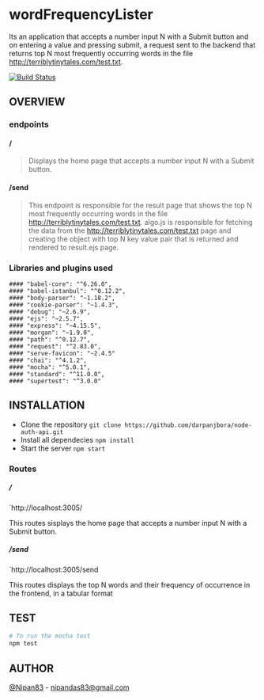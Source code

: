 # wordFrequencyLister
Its an application that accepts a number input N with a Submit button and on entering a value and pressing submit, a request sent to the backend that returns top N most frequently occurring words in the file  http://terriblytinytales.com/test.txt.


[![Build Status](https://travis-ci.org/Nipan83/wordfrequencylister.svg?branch=master)](https://travis-ci.org/Nipan83/wordfrequencylister.svg?branch=master)

## OVERVIEW
### endpoints

#### /
> Displays the home page that accepts a number input N with a Submit button.
> 

#### /send
> This endpoint is responsible for the result page that shows the top N most frequently occurring words in the file  http://terriblytinytales.com/test.txt.
> algo.js is responsible for fetching the data from the http://terriblytinytales.com/test.txt page and creating the object with top N key value pair that is returned and rendered to result.ejs page.

### Libraries and plugins used

    #### "babel-core": "^6.26.0",
    #### "babel-istanbul": "^0.12.2",
    #### "body-parser": "~1.18.2",
    #### "cookie-parser": "~1.4.3",
    #### "debug": "~2.6.9",
    #### "ejs": "~2.5.7",
    #### "express": "~4.15.5",
    #### "morgan": "~1.9.0",
    #### "path": "^0.12.7",
    #### "request": "^2.83.0",
    #### "serve-favicon": "~2.4.5"
    #### "chai": "^4.1.2",
    #### "mocha": "^5.0.1",
    #### "standard": "^11.0.0",
    #### "supertest": "^3.0.0"
   



## INSTALLATION 

- Clone the repository `git clone https://github.com/darpanjbora/node-auth-api.git`
- Install all dependecies `npm install`
- Start the server `npm start`



### Routes 

##### /

 `http://localhost:3005/ 
 
 This routes sisplays the home page that accepts a number input N with a Submit button.
 
 
 ##### /send
 
 `http://localhost:3005/send
 
  This routes displays the top N words and their frequency of occurrence in the frontend, in a tabular format
 
 

## TEST

```sh
# To run the mocha test
npm test
```

## AUTHOR 

[@Nipan83](https://github.com/Nipan83) - nipandas83@gmail.com
